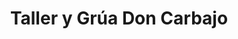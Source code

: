 ---
title: "Taller y Grúa Don Carbajo"
url: /villalpando/taller-y-grua-don-carbajo/
shop: Autowerkstatt
---